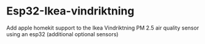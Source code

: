 # Esp32-Ikea-vindriktning
Add apple homekit support to the Ikea Vindriktning PM 2.5 air quality sensor using an esp32 (additional optional sensors)
